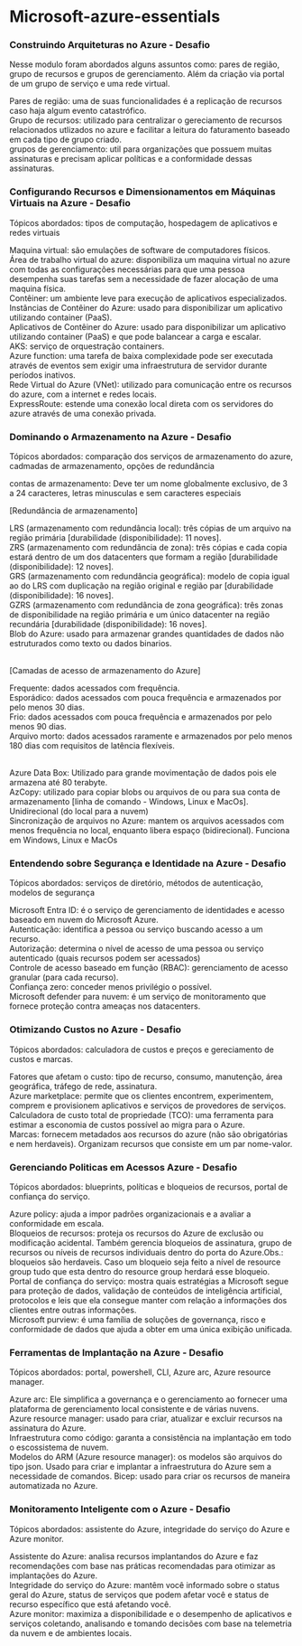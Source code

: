 # Microsoft-azure-essentials

### <p>Construindo Arquiteturas no Azure - Desafio</p>

<p>Nesse modulo foram abordados alguns assuntos como: pares de região, grupo de recursos e grupos de gerenciamento. 
Além da criação via portal de um grupo de serviço e uma rede virtual.</p>

<p>
  Pares de região: uma de suas funcionalidades é a replicação de recursos caso haja algum evento catastrófico.</br>
  Grupo de recursos: utilizado para centralizar o gereciamento de recursos relacionados utlizados no azure e facilitar
  a leitura do faturamento baseado em cada tipo de grupo criado.</br>
  grupos de gerenciamento: util para organizações que possuem muitas assinaturas e precisam aplicar
  políticas e a conformidade dessas assinaturas.
</p>


### <p>Configurando Recursos e Dimensionamentos em Máquinas Virtuais na Azure - Desafio</p>

<p>Tópicos abordados: tipos de computação, hospedagem de aplicativos e redes virtuais</p>

<p>
  Maquina virtual: são emulações de software de computadores físicos.</br>
  Área de trabalho virtual do azure: disponibiliza um maquina virtual no azure com todas as configurações necessárias
  para que uma pessoa desempenha suas tarefas sem a necessidade de fazer alocação de uma maquina física.</br>
  Contêiner: um ambiente leve para execução de aplicativos especializados.</br>
  Instâncias de Contêiner do Azure: usado para disponibilizar um aplicativo utilizando container (PaaS).</br>
  Aplicativos de Contêiner do Azure: usado para disponibilizar um aplicativo utilizando container (PaaS) e 
  que pode balancear a carga e escalar.</br>
  AKS: serviço de orquestração containers.</br>
  Azure function: uma tarefa de baixa complexidade pode ser executada através de eventos sem exigir 
  uma infraestrutura de servidor durante períodos inativos.</br>
  Rede Virtual do Azure (VNet): utilizado para comunicação entre os recursos do azure, com a internet e
  redes locais.</br>
  ExpressRoute: estende uma conexão local direta com os servidores do azure através de uma conexão privada.
</p>

### <p>Dominando o Armazenamento na Azure - Desafio</p>

<p>Tópicos abordados: comparação dos serviços de armazenamento do azure, cadmadas de armazenamento, opções de
redundância</p>

<p>

  contas de armazenamento: Deve ter um nome globalmente exclusivo, de 3 a 24 caracteres,
  letras minusculas e sem caracteres especiais</br>
  
  [Redundância de armazenamento]</br>
  
  LRS (armazenamento com redundância local): três cópias de um arquivo na região primária 
  [durabilidade (disponibilidade): 11 noves].</br>
  ZRS (armazenamento com redundância de zona): três cópias e cada copia estará dentro de um dos 
  datacenters que formam a região [durabilidade (disponibilidade): 12 noves].</br>
  GRS (armazenamento com redundância geográfica): modelo de copia igual ao do LRS com duplicação 
  na região original e região par [durabilidade (disponibilidade): 16 noves].</br>
  GZRS (armazenamento com redundância de zona geográfica): três zonas de disponibilidade na região 
  primária e um único datacenter na região recundária [durabilidade (disponibilidade): 16 noves].</br>
  Blob do Azure: usado para armazenar grandes quantidades de dados não estruturados como texto
  ou dados binarios.</br></br>
  
  [Camadas de acesso de armazenamento do Azure]</br>
  
  Frequente: dados acessados com frequência.</br>
  Esporádico: dados acessados com pouca frequência e armazenados por pelo menos 30 dias.</br>
  Frio: dados acessados com pouca frequência e armazenados por pelo menos 90 dias.</br>
  Arquivo morto: dados acessados raramente e armazenados por pelo menos 180 dias com
  requisitos de latência flexíveis.</br></br>
  
  Azure Data Box: Utilizado para grande movimentação de dados pois ele armazena até 80 terabyte.</br>
  AzCopy: utilizado para copiar blobs ou arquivos de ou para sua conta de armazenamento 
  [linha de comando - Windows, Linux e MacOs]. Unidirecional (do local para a nuvem)</br>
  Sincronização de arquivos no Azure: mantem os arquivos acessados com menos frequência no local, enquanto
  libera espaço (bidirecional). Funciona em Windows, Linux e MacOs</br>
  
</p>

### <p>Entendendo sobre Segurança e Identidade na Azure - Desafio</p>

<p>Tópicos abordados: serviços de diretório, métodos de autenticação, modelos de segurança</p>

<p>

  Microsoft Entra ID: é o serviço de gerenciamento de identidades e acesso baseado em nuvem do Microsoft Azure.</br>
  Autenticação: identifica a pessoa ou serviço buscando acesso a um recurso.</br>
  Autorização: determina o nível de acesso de uma pessoa ou serviço autenticado (quais recursos podem ser acessados)</br>
  Controle de acesso baseado em função (RBAC): gerenciamento de acesso granular (para cada recurso).</br>
  Confiança zero: conceder menos privilégio o possível.</br>
  Microsoft defender para nuvem: é um serviço de monitoramento que fornece proteção contra ameaças nos datacenters.
  
</p>

### <p>Otimizando Custos no Azure - Desafio</p>

<p>Tópicos abordados: calculadora de custos e preços e gereciamento de custos e marcas.</p>

<p>
  Fatores que afetam o custo: tipo de recurso, consumo, manutenção, área geográfica, tráfego de rede,
  assinatura.</br>
  Azure marketplace: permite que os clientes encontrem, experimentem, comprem e provisionem aplicativos
  e serviços de provedores de serviços.</br>
  Calculadora de custo total de propriedade (TCO): uma ferramenta para estimar a esconomia de custos
  possível ao migra para o Azure.</br>
  Marcas: fornecem metadados aos recursos do azure (não são obrigatórias e nem herdaveis). 
  Organizam recursos que consiste em um par nome-valor.	
</p>

### <p>Gerenciando Politicas em Acessos Azure - Desafio</p>

<p>Tópicos abordados: blueprints, políticas e bloqueios de recursos, portal de confiança do serviço.</p>

<p>
  
  Azure policy: ajuda a impor padrões organizacionais e a avaliar a conformidade em escala.</br>
  Bloqueios de recursos: proteja os recursos do Azure de exclusão ou modificação acidental.
  Também gerencia bloqueios de assinatura, grupo de recursos ou níveis de recursos individuais
  dentro do porta do Azure.Obs.: bloqueios são herdaveis. Caso um bloqueio seja feito a
  nível de resource group tudo que esta dentro do resource group herdará esse bloqueio.</br>
  Portal de confiança do serviço: mostra quais estratégias a Microsoft segue para proteção
  de dados, validação de conteúdos de inteligência artificial, protocolos e leis que ela
  consegue manter com relação a informações dos clientes entre outras informações.</br>
  Microsoft purview: é uma família de soluções de governança, risco e conformidade de
  dados que ajuda a obter em uma única exibição unificada.
  
</p>

### <p>Ferramentas de Implantação na Azure - Desafio</p>

<p>Tópicos abordados: portal, powershell, CLI, Azure arc, Azure resource manager.</p>

<p>
  Azure arc: Ele simplifica a governança e o gerenciamento ao fornecer uma plataforma de gerenciamento 
  local consistente e de várias nuvens.</br>
  Azure resource manager: usado para criar, atualizar e excluir recursos na assinatura do Azure.</br>
  Infraestrutura como código: garanta a consistência na implantação em todo o escossistema de nuvem.</br>
  Modelos do ARM (Azure resource manager): os modelos são arquivos do tipo json. Usado para criar e 
  implantar a infraestrutura do Azure sem a necessidade de comandos.
  Bicep: usado para criar os recursos de maneira automatizada no Azure.
  
</p>

### <p>Monitoramento Inteligente com o Azure - Desafio</p>

<p>Tópicos abordados: assistente do Azure, integridade do serviço do Azure e Azure monitor.</p>

<p>
  Assistente do Azure: analisa recursos implantandos do Azure e faz recomendações com base
  nas práticas recomendadas para otimizar as implantações do Azure.</br> 
  Integridade do serviço do Azure: mantêm você informado sobre o status geral do Azure,
  status de serviços que podem afetar você e status de recurso específico que está afetando você.</br>
  Azure monitor: maximiza a disponibilidade e o desempenho de aplicativos e serviços coletando,
  analisando e tomando decisões com base na telemetria da nuvem e de ambientes locais.
  
</p>
